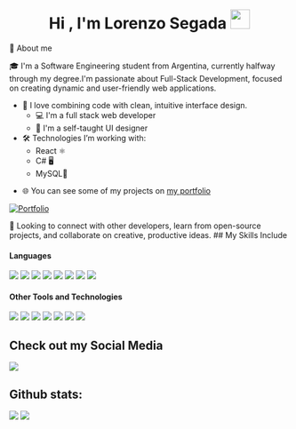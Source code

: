 <h1 align="center"><b>Hi , I'm Lorenzo Segada </b><img src="https://media.giphy.com/media/hvRJCLFzcasrR4ia7z/giphy.gif" width="35"></h1>

📖 About me

🎓 I'm a Software Engineering student from Argentina, currently halfway through my degree.I'm passionate about Full-Stack Development, focused on creating dynamic and user-friendly web applications.
- 🎨 I love combining code with clean, intuitive interface design.
  - 💻 I'm a full stack web developer
  - 🎨 I'm a self-taught UI designer
- 🛠️ Technologies I’m working with:
  - React ⚛️
  - C# 🖥️
  - MySQL🐬
* 🌐 You can see some of my projects on [my portfolio](https:#)
<p align="left">
  <a href="#"><img alt="Portfolio" title="Portfolio" src="https://img.shields.io/badge/-Portfolio-000000?style=for-the-badge&logo=koding&logoColor=white"/></a>
</p>
🤝 Looking to connect with other developers, learn from open-source projects, and collaborate on creative, productive ideas.
## My Skills Include

<h4> Languages </h4>
<span> 
  <img src="https://img.shields.io/badge/HTML5-E34F26?style=for-the-badge&logo=html5&logoColor=white">
  <img src="https://img.shields.io/badge/CSS3-1572B6?style=for-the-badge&logo=css3&logoColor=white">
  <img src="https://img.shields.io/badge/JavaScript-F7DF1E?style=for-the-badge&logo=javascript&logoColor=black">
  <img src= "https://img.shields.io/badge/react-%2320232a.svg?style=for-the-badge&logo=react&logoColor=%2361DAFB">
  <img src="https://img.shields.io/badge/bootstrap-%238511FA.svg?style=for-the-badge&logo=bootstrap&logoColor=white">
  <img src="https://img.shields.io/badge/node.js-6DA55F?style=for-the-badge&logo=node.js&logoColor=white">
  <img src="https://img.shields.io/badge/tailwindcss-%2338B2AC.svg?style=for-the-badge&logo=tailwind-css&logoColor=white">
  <img src="https://img.shields.io/badge/c%23-%23239120.svg?style=for-the-badge&logo=csharp&logoColor=white">
  

</span>


<h4> Other Tools and Technologies </h4>
<span>
  <img src="https://img.shields.io/badge/Git-F05032?style=for-the-badge&logo=git&logoColor=white">
  <img src="https://img.shields.io/badge/Notion-%23000000.svg?style=for-the-badge&logo=notion&logoColor=white">
  <img src="https://img.shields.io/badge/MySQL-00000F?style=for-the-badge&logo=mysql&logoColor=white">
  <img src="https://img.shields.io/badge/Microsoft%20SQL%20Server-CC2927?style=for-the-badge&logo=microsoft%20sql%20server&logoColor=white">
  <img src="https://img.shields.io/badge/figma-%23F24E1E.svg?style=for-the-badge&logo=figma&logoColor=white">
  <img src= "https://img.shields.io/badge/.NET-5C2D91?style=for-the-badge&logo=.net&logoColor=white">
  <img src= "https://img.shields.io/badge/vite-%23646CFF.svg?style=for-the-badge&logo=vite&logoColor=white">

</span>


## Check out my Social Media

<a href= "https://www.linkedin.com/in/lorenzo-segada-lopez/">
    <img src="https://img.shields.io/badge/linkedin-%230077B5.svg?style=for-the-badge&logo=linkedin&logoColor=white">
</a>


<h2>Github stats:</h2> 

[![](https://github-readme-stats.vercel.app/api?username=lorenzosegada&show_icons=true&theme=tokyonight&hide_border=true&locale=en)](https://github.com/lorenzosegada)
[![](https://github-readme-streak-stats.herokuapp.com/?user=lorenzosegada&theme=material-palenight)](https://github.com/lorenzosegada)
</div>


